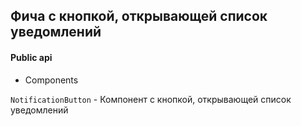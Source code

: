 ## Фича с кнопкой, открывающей список уведомлений

#### Public api

-   Components

`NotificationButton` - Компонент с кнопкой, открывающей список уведомлений
